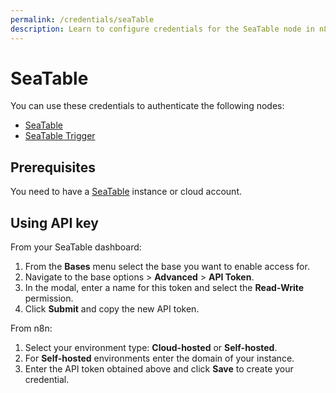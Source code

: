 ```yaml
---
permalink: /credentials/seaTable
description: Learn to configure credentials for the SeaTable node in n8n
---
```


# SeaTable

You can use these credentials to authenticate the following nodes:
- [SeaTable](../../nodes-library/nodes/SeaTable/README.md)
- [SeaTable Trigger](../../nodes-library/trigger-nodes/SeaTableTrigger/README.md)

## Prerequisites

You need to have a [SeaTable](https://seatable.io/en/) instance or cloud account.

## Using API key

From your SeaTable dashboard:

1. From the **Bases** menu select the base you want to enable access for.
2. Navigate to the base options > **Advanced** > **API Token**.
3. In the modal, enter a name for this token and select the **Read-Write** permission.
4. Click **Submit** and copy the new API token.

From n8n:

1. Select your environment type: **Cloud-hosted** or **Self-hosted**.
2. For **Self-hosted** environments enter the domain of your instance.
3. Enter the API token obtained above and click **Save** to create your credential.
